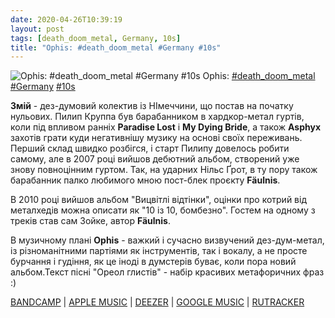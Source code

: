 ```yaml
---
date: 2020-04-26T10:39:19
layout: post
tags: [death_doom_metal, Germany, 10s]
title: "Ophis: #death_doom_metal #Germany #10s"
---
```

![Ophis: #death_doom_metal #Germany #10s](https://res.cloudinary.com/vast-space-unexplored/image/upload/photos/photo_948_26-04-2020_10-39-18.jpg)
Ophis: [#death_doom_metal](/tags/#death_doom_metal) [#Germany](/tags/#Germany) [#10s](/tags/#10s)

**Змій** - дез-думовий колектив із НІмеччини, що постав на початку нульових. Пилип Круппа був барабанником в хардкор-метал гуртів, коли під впливом ранніх **Paradise Lost** і **My Dying Bride**, а також **Asphyx** захотів грати куди негативнішу музику на основі своїх переживань. Перший склад швидко розбігся, і старт Пилипу довелось робити самому, але в 2007 році вийшов дебютний альбом, створений уже знову повноцінним гуртом. Так, на ударних Нільс Ґрот, в ту пору також барабанник палко любимого мною пост-блек проєкту **Fäulnis**.

В 2010 році вийшов альбом &quot;Вицвітлі відтінки&quot;, оцінки про котрий від металхедів можна описати як &quot;10 із 10, бомбезно&quot;. Гостем на одному з треків став сам Зойке, автор **Fäulnis**.

В музичному плані **Ophis** - важкий і сучасно визвучений дез-дум-метал, із різноманітними партіями як інструментів, так і вокалу, а не просте бурчання і гудіння, як це іноді в думстерів буває, коли пора новий альбом.Текст пісні &quot;Ореол глистів&quot; - набір красивих метафоричних фраз :)

[BANDCAMP](https://ophis.bandcamp.com/album/withered-shades) \| [APPLE MUSIC](https://music.apple.com/us/album/withered-shades/385583736) \| [DEEZER](https://www.deezer.com/album/630556?utm_source=deezer&amp;utm_content=album-630556&amp;utm_term=1601611822_1587886680&amp;utm_medium=web) \| [GOOGLE MUSIC](https://play.google.com/music/m/Bn56s2bjgeu5awybpvwlg3lz3mm?t=Withered_Shades_-_Ophis) \| [RUTRACKER](https://rutracker.org/forum/viewtopic.php?t=5513633)